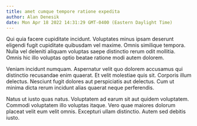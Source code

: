 ```yaml
---
title: amet cumque tempore ratione expedita
author: Alan Denesik
date: Mon Apr 18 2022 14:31:29 GMT-0400 (Eastern Daylight Time)
---
```

Qui quia facere cupiditate incidunt. Voluptates minus ipsam deserunt eligendi fugit cupiditate quibusdam vel maxime. Omnis similique tempora. Nulla vel deleniti aliquam voluptas saepe distinctio rerum odit mollitia. Omnis hic illo voluptas optio beatae ratione modi autem dolorem.

 Veniam incidunt numquam. Aspernatur velit quo dolorem accusamus qui distinctio recusandae enim quaerat. Et velit molestiae quis sit. Corporis illum delectus. Nesciunt fugit dolores aut perspiciatis aut delectus. Cum ut minima dicta rerum incidunt alias quaerat neque perferendis.

 Natus ut iusto quas natus. Voluptatem ad earum sit aut quidem voluptatem. Commodi voluptatem illo voluptas itaque. Vero quae maiores dolorum placeat velit eum velit omnis. Excepturi ullam distinctio. Autem sed debitis iusto.